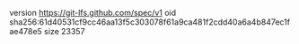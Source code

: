 version https://git-lfs.github.com/spec/v1
oid sha256:61d40531cf9cc46aa13f5c303078f61a9ca481f2cdd40a6a4b847ec1fae478e5
size 23357
